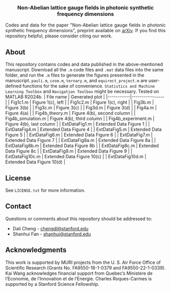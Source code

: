 <h3 align="center">Non-Abelian lattice gauge fields in photonic synthetic frequency dimensions</h3>

  <p align="justify">
    Codes and data for the paper "Non-Abelian lattice gauge fields in photonic synthetic frequency dimensions", preprint available on <a href="https://arxiv.org/abs/2406.00321">arXiv</a>. If you find this repository helpful, please consider citing our work.
    <br />


## About
This repository contains codes and data published in the above-mentioned manuscript. Download all the `.m` code files and `.mat` data files into the same folder, and run the `.m` files to generate the figures presented in the manuscript. `pauli.m`, `cosm.m`, `ternary.m`, and `equirect_project.m` are user-defined functions for the sake of convenience. `Statistics and Machine Learning Toolbox` and `Navigation Toolbox` might be necessary. Tested on MATLAB R2024b.
| File name | Generated plot |
|-----------|----------------|
| Fig1c1.m | Figure 1(c), left |
| Fig1c2.m | Figure 1(c), right |
| Fig3b.m | Figure 3(b) |
| Fig3c.m | Figure 3(c) |
| Fig3d.m | Figure 3(d) |
| Fig4a.m | Figure 4(a) |
| Fig4b_theory.m | Figure 4(b), second column |
| Fig4b_simulation.m | Figure 4(b), third column |
| Fig4b_experiment.m | Figure 4(b), last column |
| ExtDataFig1.m | Extended Data Figure 1 |
| ExtDataFig4.m | Extended Data Figure 4 |
| ExtDataFig5.m | Extended Data Figure 5 |
| ExtDataFig6.m | Extended Data Figure 6 |
| ExtDataFig7.m | Extended Data Figure 7 |
| ExtDataFig8a.m | Extended Data Figure 8a |
| ExtDataFig8b.m | Extended Data Figure 8b |
| ExtDataFig8c.m | Extended Data Figure 8c |
| ExtDataFig9.m | Extended Data Figure 9 |
| ExtDataFig10c.m | Extended Data Figure 10(c) |
| ExtDataFig10d.m | Extended Data Figure 10(d) |


## License
See `LICENSE.txt` for more information.


## Contact
Questions or comments about this repository should be addressed to:
* Dali Cheng - chengdl@stanford.edu
* Shanhui Fan - shanhui@stanford.edu


## Acknowledgments
This work is supported by MURI projects from the U. S. Air Force Office of Scientific Research (Grants No. FA9550-18-1-0379 and FA9550-22-1-0339). Kai Wang acknowledges financial support from Quebec’s Ministere de l’Economie, de l’Innovation et de l’Energie. Charles Roques-Carmes is supported by a Stanford Science Fellowship.

